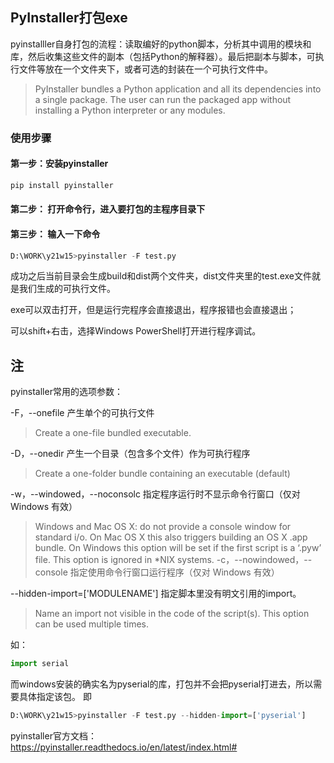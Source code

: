 ## PyInstaller打包exe
pyinstalller自身打包的流程：读取编好的python脚本，分析其中调用的模块和库，然后收集这些文件的副本（包括Python的解释器）。最后把副本与脚本，可执行文件等放在一个文件夹下，或者可选的封装在一个可执行文件中。

 > PyInstaller bundles a Python application and all its dependencies into a single package. The user can run the packaged app without installing a Python interpreter or any modules.

### 使用步骤
#### 第一步：安装pyinstaller
```python
pip install pyinstaller
```
#### 第二步： 打开命令行，进入要打包的主程序目录下
#### 第三步： 输入一下命令
```python
D:\WORK\y21w15>pyinstaller -F test.py
```
成功之后当前目录会生成build和dist两个文件夹，dist文件夹里的test.exe文件就是我们生成的可执行文件。

exe可以双击打开，但是运行完程序会直接退出，程序报错也会直接退出；

可以shift+右击，选择Windows PowerShell打开进行程序调试。

## 注

pyinstaller常用的选项参数：

-F，--onefile	产生单个的可执行文件
>Create a one-file bundled executable.

-D，--onedir	产生一个目录（包含多个文件）作为可执行程序
>Create a one-folder bundle containing an executable (default)

-w，--windowed，--noconsolc	指定程序运行时不显示命令行窗口（仅对 Windows 有效）
>Windows and Mac OS X: do not provide a console window for standard i/o. On Mac OS X this also triggers building an OS X .app bundle. On Windows this option will be set if the first script is a ‘.pyw’ file. This option is ignored in *NIX systems.
-c，--nowindowed，--console	指定使用命令行窗口运行程序（仅对 Windows 有效）

--hidden-import=['MODULENAME'] 指定脚本里没有明文引用的import。
>Name an import not visible in the code of the script(s). This option can be used multiple times.

如：
```python
import serial
```
而windows安装的确实名为pyserial的库，打包并不会把pyserial打进去，所以需要具体指定该包。
即
```python
D:\WORK\y21w15>pyinstaller -F test.py --hidden-import=['pyserial']
```

pyinstaller官方文档：
https://pyinstaller.readthedocs.io/en/latest/index.html#